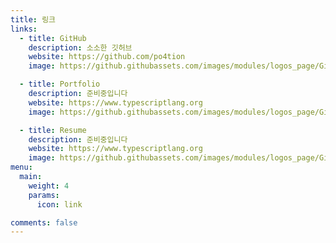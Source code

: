 ```yaml
---
title: 링크
links:
  - title: GitHub
    description: 소소한 깃허브
    website: https://github.com/po4tion
    image: https://github.githubassets.com/images/modules/logos_page/GitHub-Mark.png

  - title: Portfolio
    description: 준비중입니다
    website: https://www.typescriptlang.org
    image: https://github.githubassets.com/images/modules/logos_page/GitHub-Mark.png

  - title: Resume
    description: 준비중입니다
    website: https://www.typescriptlang.org
    image: https://github.githubassets.com/images/modules/logos_page/GitHub-Mark.png
menu:
  main:
    weight: 4
    params:
      icon: link

comments: false
---
```

